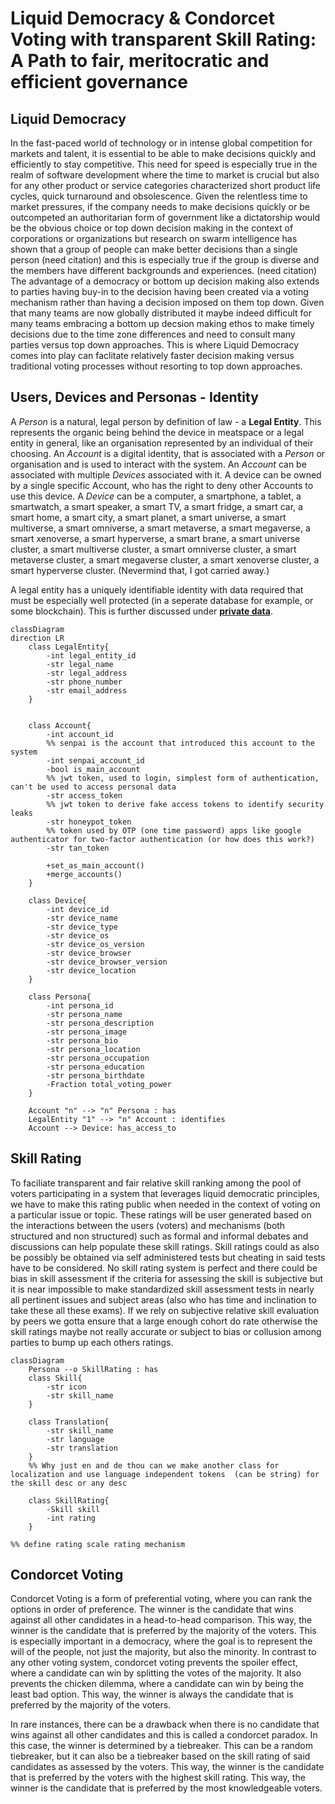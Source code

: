 # Liquid Democracy & Condorcet Voting with transparent Skill Rating: A Path to fair, meritocratic and efficient governance



## Liquid Democracy
In the fast-paced world of technology or in intense global competition for markets and talent, it is essential to be able to make decisions quickly and efficiently to stay competitive.  This need for speed is especially true in the realm of software development where the time to market is crucial but also for any other product or service categories characterized short product life cycles, quick turnaround and obsolescence. Given the relentless time to market pressures, if the company needs to make decisions quickly or be outcompeted an authoritarian form of government like a dictatorship would be the obvious choice or top down decision making in the context of corporations or organizations but research on swarm intelligence has shown that a group of people can make better decisions than a single person (need citation) and this is especially true if the group is diverse and the members have different backgrounds and experiences. (need citation) The advantage of a democracy or bottom up decision making also extends to parties having buy-in to the decision having been created via a voting mechanism rather than having a decision imposed on them top down. Given that many teams are now globally distributed it maybe indeed difficult for many teams embracing a bottom up decsion making ethos to make timely decisions due to the time zone differences and need to consult many parties versus top down approaches. This is where Liquid Democracy comes into play can faclitate relatively faster decision making versus traditional voting processes without resorting to top down approaches.


## Users, Devices and Personas - Identity
A *Person* is a natural, legal person by definition of law - a **Legal Entity**. This represents the organic being behind the device in meatspace or a legal entity in general, like an organisation represented by an individual of their choosing. An *Account* is a digital identity, that is associated with a *Person* or organisation and is used to interact with the system. An *Account* can be associated with multiple *Devices* associated with it. A device can be owned by a single specific Account, who has the right to deny other Accounts to use this device. A *Device* can be a computer, a smartphone, a tablet, a smartwatch, a smart speaker, a smart TV, a smart fridge, a smart car, a smart home, a smart city, a smart planet, a smart universe, a smart multiverse, a smart omniverse, a smart metaverse, a smart megaverse, a smart xenoverse, a smart hyperverse, a smart brane, a smart universe cluster, a smart multiverse cluster, a smart omniverse cluster, a smart metaverse cluster, a smart megaverse cluster, a smart xenoverse cluster, a smart hyperverse cluster. (Nevermind that, I got carried away.)

A legal entity has a uniquely identifiable identity with data required that must be especially well protected (in a seperate database for example, or some blockchain).
This is further discussed under [**private data**](https://github.com/TetraPlex-org/basics/blob/6a845115b2fab143d1674b0ebe3039730ead5091/Documentation/technical/private%20data.md).


```mermaid
classDiagram
direction LR
    class LegalEntity{
        -int legal_entity_id
        -str legal_name
        -str legal_address
        -str phone_number
        -str email_address
    }


    class Account{
        -int account_id
        %% senpai is the account that introduced this account to the system
        -int senpai_account_id
        -bool is_main_account
        %% jwt token, used to login, simplest form of authentication, can't be used to access personal data
        -str access_token
        %% jwt token to derive fake access tokens to identify security leaks
        -str honeypot_token
        %% token used by OTP (one time password) apps like google authenticator for two-factor authentication (or how does this work?)
        -str tan_token

        +set_as_main_account()
        +merge_accounts()
    }

    class Device{
        -int device_id
        -str device_name
        -str device_type
        -str device_os
        -str device_os_version
        -str device_browser
        -str device_browser_version
        -str device_location
    }

    class Persona{
        -int persona_id
        -str persona_name
        -str persona_description
        -str persona_image
        -str persona_bio
        -str persona_location
        -str persona_occupation
        -str persona_education
        -str persona_birthdate
        -Fraction total_voting_power
    }

    Account "n" --> "n" Persona : has
    LegalEntity "1" --> "n" Account : identifies
    Account --> Device: has_access_to
```



## Skill Rating
To faciliate transparent and fair relative skill ranking among the pool of voters participating in a system that leverages liquid democratic principles, we have to make this rating public when needed in the context of voting on a particular issue or topic. These ratings will be user generated based on the interactions between the users (voters) and mechanisms (both structured and non structured) such as formal and informal debates and discussions can help populate these skill ratings. Skill ratings could as also be possibly be obtained via self administered tests but cheating in said tests have to be considered. No skill rating system is perfect and there could be bias in skill assessment if the criteria for assessing the skill is subjective but it is near impossible to make standardized skill assessment tests in nearly all pertinent issues and subject areas (also who has time and inclination to take these all these exams). If we rely on subjective relative skill evaluation by peers we gotta ensure that a large enough cohort do rate otherwise the skill ratings maybe not really accurate or subject to bias or collusion among parties to bump up each others ratings.


```mermaid
classDiagram
    Persona --o SkillRating : has
    class Skill{
        -str icon
        -str skill_name
    }

    class Translation{
        -str skill_name
        -str language
        -str translation
    }
    %% Why just en and de thou can we make another class for localization and use language independent tokens  (can be string) for the skill desc or any desc

    class SkillRating{
        -Skill skill
        -int rating
    }

%% define rating scale rating mechanism

```


## Condorcet Voting
Condorcet Voting is a form of preferential voting, where you can rank the options in order of preference. The winner is the candidate that wins against all other candidates in a head-to-head comparison. This way, the winner is the candidate that is preferred by the majority of the voters. This is especially important in a democracy, where the goal is to represent the will of the people, not just the majority, but also the minority. In contrast to any other voting system, condorcet voting prevents the spoiler effect, where a candidate can win by splitting the votes of the majority. It also prevents the chicken dilemma, where a candidate can win by being the least bad option. This way, the winner is always the candidate that is preferred by the majority of the voters.

In rare instances, there can be a drawback when there is no candidate that wins against all other candidates and this is called a condorcet paradox. In this case, the winner is determined by a tiebreaker. This can be a random tiebreaker, but it can also be a tiebreaker based on the skill rating of said candidates as assessed by the voters. This way, the winner is the candidate that is preferred by the voters with the highest skill rating. This way, the winner is the candidate that is preferred by the most knowledgeable voters.
